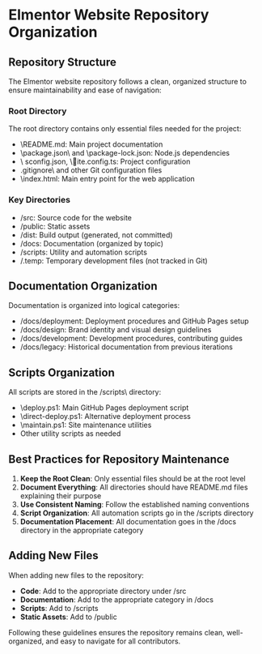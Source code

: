 # Elmentor Website Repository Organization

## Repository Structure

The Elmentor website repository follows a clean, organized structure to ensure maintainability and ease of navigation:

### Root Directory

The root directory contains only essential files needed for the project:

- \README.md\: Main project documentation
- \package.json\ and \package-lock.json\: Node.js dependencies
- \ sconfig.json\, \ite.config.ts\: Project configuration
- \.gitignore\ and other Git configuration files
- \index.html\: Main entry point for the web application

### Key Directories

- \/src\: Source code for the website
- \/public\: Static assets
- \/dist\: Build output (generated, not committed)
- \/docs\: Documentation (organized by topic)
- \/scripts\: Utility and automation scripts
- \/.temp\: Temporary development files (not tracked in Git)

## Documentation Organization

Documentation is organized into logical categories:

- \/docs/deployment\: Deployment procedures and GitHub Pages setup
- \/docs/design\: Brand identity and visual design guidelines
- \/docs/development\: Development procedures, contributing guides
- \/docs/legacy\: Historical documentation from previous iterations

## Scripts Organization

All scripts are stored in the \/scripts\ directory:

- \deploy.ps1\: Main GitHub Pages deployment script
- \direct-deploy.ps1\: Alternative deployment process
- \maintain.ps1\: Site maintenance utilities
- Other utility scripts as needed

## Best Practices for Repository Maintenance

1. **Keep the Root Clean**: Only essential files should be at the root level
2. **Document Everything**: All directories should have README.md files explaining their purpose
3. **Use Consistent Naming**: Follow the established naming conventions
4. **Script Organization**: All automation scripts go in the /scripts directory
5. **Documentation Placement**: All documentation goes in the /docs directory in the appropriate category

## Adding New Files

When adding new files to the repository:

- **Code**: Add to the appropriate directory under /src
- **Documentation**: Add to the appropriate category in /docs
- **Scripts**: Add to /scripts
- **Static Assets**: Add to /public

Following these guidelines ensures the repository remains clean, well-organized, and easy to navigate for all contributors.
